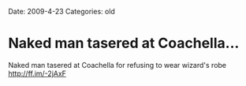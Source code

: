 Date: 2009-4-23
Categories: old

# Naked man tasered at Coachella...

Naked man tasered at Coachella for refusing to wear wizard's robe <a href="http://ff.im/-2jAxF" rel="nofollow">http://ff.im/-2jAxF</a>

